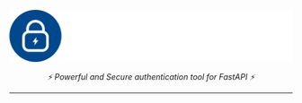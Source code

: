 <p align="center">
  <a href=""><img src="./logo.png" alt="FastAPI-allauth"></a>
</p>
<p align="center">
    <em>⚡ Powerful and Secure authentication tool for FastAPI ⚡</em>
</p>
<p align="center">
    
</p>

---

